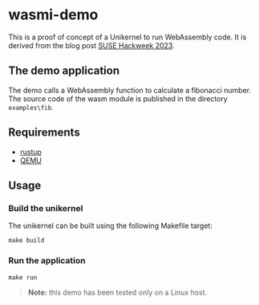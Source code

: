 # wasmi-demo

This is a proof of concept of a Unikernel to run WebAssembly code.
It is derived from the blog post [SUSE Hackweek 2023](https://hackweek.opensuse.org/22/projects/build-a-unikernel-that-runs-webassembly).

## The demo application

The demo calls a WebAssembly function to calculate a fibonacci number.
The source code of the wasm module is published in the directory `examples\fib`.

## Requirements

* [rustup](https://www.rust-lang.org/tools/install)
* [QEMU](https://www.qemu.org/)

## Usage

### Build the unikernel

The unikernel can be built using the following Makefile target:

```console
make build
```

### Run the application

```console
make run
```

> **Note:** this demo has been tested only on a Linux host.
